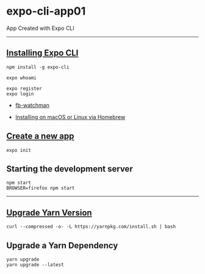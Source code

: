 # expo-cli-app01
App Created with Expo CLI 

-------------------------------

## [Installing Expo CLI](https://docs.expo.io/get-started/installation/)

``` 
npm install -g expo-cli

expo whoami

expo register
expo login

```

- [fb-watchman](https://www.npmjs.com/package/fb-watchman)

- [Installing on macOS or Linux via Homebrew](https://facebook.github.io/watchman/docs/install/#buildinstall)

## [Create a new app](https://docs.expo.io/get-started/create-a-new-app/)

```
expo init
```

## Starting the development server
```
npm start
BROWSER=firefox npm start
```


-------------------------------

## [Upgrade Yarn Version](https://phoenixnap.com/kb/how-to-install-yarn-ubuntu)
```
curl --compressed -o- -L https://yarnpkg.com/install.sh | bash
```


## Upgrade a Yarn Dependency
```
yarn upgrade
yarn upgrade --latest
```
